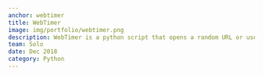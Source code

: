 ```yaml
---
anchor: webtimer
title: WebTimer
image: img/portfolio/webtimer.png
description: WebTimer is a python script that opens a random URL or user specified URL at a specified time. Headover to <a href=https://github.com/Pranav1999/AmazonPriceTraqueur/>https://github.com/Pranav1999/AmazonPriceTraqueur/</a> for more details.
team: Solo
date: Dec 2018
category: Python
---
```

